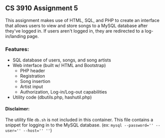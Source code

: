 ## CS 3910 Assignment 5

This assignment makes use of HTML, SQL, and PHP to create an interface that allows users to 
view and store songs to a MySQL database after they've logged in. If users aren't logged in,
they are redirected to a log-in/landing page.

### Features:
- SQL database of users, songs, and song artists
- Web interface (built w/ HTML and Bootstrap)
	- PHP header
	- Registration
	- Song insertion
	- Artist input
	- Authorization, Log-in/Log-out capabilities
- Utility code (dbutils.php, hashutil.php)



#### Disclaimer:
The utility file `db.sh` is not included in this container. This file contains a snippet for logging in to the MySQL database.
(ex: `mysql --password='' --user='' --host='' ''`)
